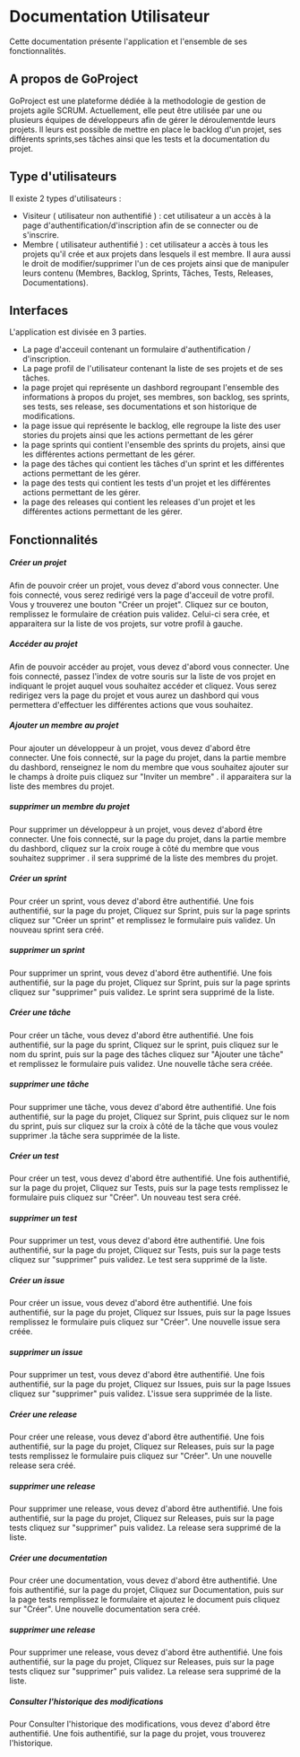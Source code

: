 
# Documentation Utilisateur

Cette documentation présente l'application et l'ensemble de ses fonctionnalités.

## A propos de GoProject

GoProject est une plateforme dédiée à la methodologie de gestion de projets agile SCRUM. Actuellement, elle peut être utilisée par une ou plusieurs équipes de développeurs afin de gérer le déroulementde leurs projets. Il leurs est possible de mettre en place le backlog d'un projet, ses différents sprints,ses tâches ainsi que les tests et la documentation du projet.
 

## Type d'utilisateurs

Il existe 2 types d'utilisateurs :

- Visiteur ( utilisateur non authentifié ) : cet utilisateur a un accès à la page d'authentification/d'inscription afin de se connecter ou de s'inscrire.
- Membre ( utilisateur authentifié ) : cet utilisateur a accès à tous les projets qu'il crée et aux projets dans lesquels il est membre. Il aura aussi le droit de modifier/supprimer l'un de ces projets ainsi que de manipuler leurs contenu (Membres, Backlog, Sprints, Tâches, Tests, Releases, Documentations).

## Interfaces

L'application est divisée en 3 parties.

- La page d'acceuil contenant un formulaire d'authentification / d'inscription.
- La page profil de l'utilisateur contenant la liste de ses projets et de ses tâches.
- la page projet qui représente un dashbord regroupant l'ensemble des informations à propos du projet, ses membres, son backlog, ses sprints, ses tests, ses release, ses documentations et son historique de modifications.
- la page issue qui représente le backlog, elle regroupe la liste des user stories du projets ainsi que les actions permettant de les gérer
- la page sprints qui contient l'ensemble des sprints du projets, ainsi que les différentes actions permettant de les gérer.
- la page des tâches qui contient les tâches d'un sprint et les différentes actions permettant de les gérer.
- la page des tests qui contient les tests d'un projet et les différentes actions permettant de les gérer.
- la page des releases qui contient les releases d'un projet et les différentes actions permettant de les gérer.

## Fonctionnalités

##### Créer un projet
Afin de pouvoir créer un projet, vous devez d'abord vous connecter. Une fois connecté, vous serez redirigé vers la page d'acceuil de votre profil. Vous y trouverez une bouton "Créer un projet". Cliquez sur ce bouton, remplissez le formulaire de création puis validez. Celui-ci sera crée, et apparaitera sur la liste de vos projets, sur votre profil à gauche.
##### Accéder au projet
Afin de pouvoir accéder au projet, vous devez d'abord vous connecter. Une fois connecté, passez l'index de votre souris sur la liste de vos projet en indiquant le projet auquel vous souhaitez accéder et cliquez. Vous serez redirigez vers la page du projet et vous aurez un dashbord qui vous permettera d'effectuer les différentes actions que vous souhaitez.

##### Ajouter un membre au projet
Pour ajouter un développeur à un projet, vous devez d'abord être connecter. Une fois connecté, sur la page du projet, dans la partie membre du dashbord, renseignez le nom du membre que vous souhaitez ajouter sur le champs à droite puis cliquez sur "Inviter un membre" . il apparaitera sur la liste des membres du projet.
##### supprimer un membre du projet
Pour supprimer un développeur à un projet, vous devez d'abord être connecter. Une fois connecté, sur la page du projet, dans la partie membre du dashbord, cliquez sur la croix rouge à côté du membre que vous souhaitez supprimer . il sera supprimé de la liste des membres du projet.
##### Créer un sprint
Pour créer un sprint, vous devez d'abord être authentifié. Une fois authentifié, sur la page du projet, Cliquez sur Sprint, puis sur la page sprints cliquez sur "Créer un sprint" et remplissez le formulaire puis validez. Un nouveau sprint sera créé.
##### supprimer un sprint
Pour supprimer un sprint, vous devez d'abord être authentifié. Une fois authentifié, sur la page du projet, Cliquez sur Sprint, puis sur la page sprints cliquez sur "supprimer" puis validez. Le sprint sera supprimé de la liste.
##### Créer une tâche
Pour créer un tâche, vous devez d'abord être authentifié. Une fois authentifié, sur la page du sprint, Cliquez sur le sprint, puis cliquez sur le nom du sprint, puis sur la page des tâches cliquez sur "Ajouter une tâche" et remplissez le formulaire puis validez. Une nouvelle tâche sera créée.
##### supprimer une tâche
Pour supprimer une  tâche, vous devez d'abord être authentifié. Une fois authentifié, sur la page du projet, Cliquez sur Sprint,  puis cliquez sur le nom du sprint,  puis sur cliquez sur la croix à côté de la tâche que vous voulez supprimer .la tâche sera supprimée de la liste.
##### Créer un test
Pour créer un test, vous devez d'abord être authentifié. Une fois authentifié, sur la page du projet, Cliquez sur Tests, puis sur la page tests remplissez le formulaire puis  cliquez sur "Créer". Un nouveau test sera créé.
##### supprimer un test
Pour supprimer un test, vous devez d'abord être authentifié. Une fois authentifié, sur la page du projet, Cliquez sur Tests, puis sur la page tests cliquez sur "supprimer" puis validez. Le test sera supprimé de la liste.
##### Créer un issue
Pour créer un issue, vous devez d'abord être authentifié. Une fois authentifié, sur la page du projet, Cliquez sur Issues, puis sur la page Issues remplissez le formulaire puis  cliquez sur "Créer". Une nouvelle issue sera créée.
##### supprimer un issue
Pour supprimer un test, vous devez d'abord être authentifié. Une fois authentifié, sur la page du projet, Cliquez sur Issues, puis sur la page Issues cliquez sur "supprimer" puis validez. L'issue sera supprimée de la liste.
##### Créer une release
Pour créer une release, vous devez d'abord être authentifié. Une fois authentifié, sur la page du projet, Cliquez sur Releases, puis sur la page tests remplissez le formulaire puis  cliquez sur "Créer". Un une nouvelle release sera créé.
##### supprimer une release
Pour supprimer une release, vous devez d'abord être authentifié. Une fois authentifié, sur la page du projet, Cliquez sur Releases, puis sur la page tests cliquez sur "supprimer" puis validez. La release sera supprimé de la liste.
##### Créer une documentation
Pour créer une documentation, vous devez d'abord être authentifié. Une fois authentifié, sur la page du projet, Cliquez sur Documentation, puis sur la page tests remplissez le formulaire et ajoutez le document puis  cliquez sur "Créer". Une nouvelle documentation sera créé.
##### supprimer une release
Pour supprimer une release, vous devez d'abord être authentifié. Une fois authentifié, sur la page du projet, Cliquez sur Releases, puis sur la page tests cliquez sur "supprimer" puis validez. La release sera supprimé de la liste.
##### Consulter l'historique des modifications
Pour Consulter l'historique des modifications, vous devez d'abord être authentifié. Une fois authentifié, sur la page du projet, vous trouverez l'historique.

